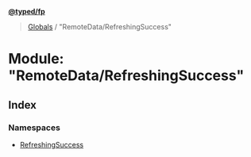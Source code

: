 **[@typed/fp](../README.md)**

> [Globals](../globals.md) / "RemoteData/RefreshingSuccess"

# Module: "RemoteData/RefreshingSuccess"

## Index

### Namespaces

* [RefreshingSuccess](_remotedata_refreshingsuccess_.refreshingsuccess.md)
